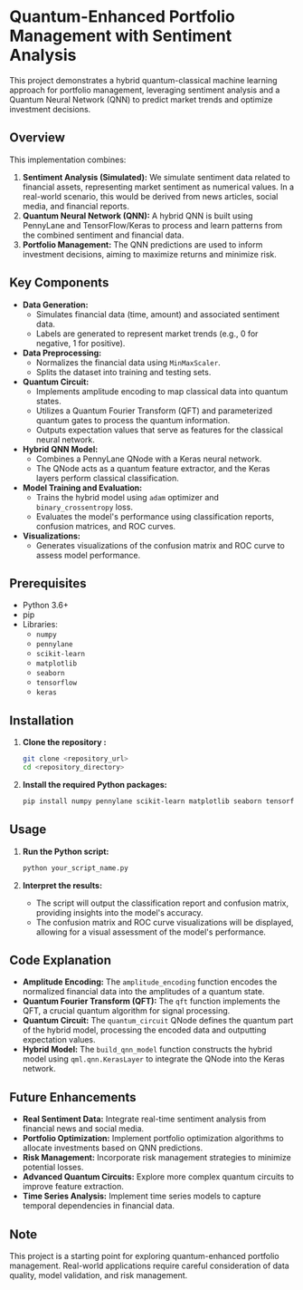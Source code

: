 # Quantum-Enhanced Portfolio Management with Sentiment Analysis

This project demonstrates a hybrid quantum-classical machine learning approach for portfolio management, leveraging sentiment analysis and a Quantum Neural Network (QNN) to predict market trends and optimize investment decisions.

## Overview

This implementation combines:

1.  **Sentiment Analysis (Simulated):** We simulate sentiment data related to financial assets, representing market sentiment as numerical values. In a real-world scenario, this would be derived from news articles, social media, and financial reports.
2.  **Quantum Neural Network (QNN):** A hybrid QNN is built using PennyLane and TensorFlow/Keras to process and learn patterns from the combined sentiment and financial data.
3.  **Portfolio Management:** The QNN predictions are used to inform investment decisions, aiming to maximize returns and minimize risk.

## Key Components

* **Data Generation:**
    * Simulates financial data (time, amount) and associated sentiment data.
    * Labels are generated to represent market trends (e.g., 0 for negative, 1 for positive).
* **Data Preprocessing:**
    * Normalizes the financial data using `MinMaxScaler`.
    * Splits the dataset into training and testing sets.
* **Quantum Circuit:**
    * Implements amplitude encoding to map classical data into quantum states.
    * Utilizes a Quantum Fourier Transform (QFT) and parameterized quantum gates to process the quantum information.
    * Outputs expectation values that serve as features for the classical neural network.
* **Hybrid QNN Model:**
    * Combines a PennyLane QNode with a Keras neural network.
    * The QNode acts as a quantum feature extractor, and the Keras layers perform classical classification.
* **Model Training and Evaluation:**
    * Trains the hybrid model using `adam` optimizer and `binary_crossentropy` loss.
    * Evaluates the model's performance using classification reports, confusion matrices, and ROC curves.
* **Visualizations:**
    * Generates visualizations of the confusion matrix and ROC curve to assess model performance.

## Prerequisites

* Python 3.6+
* pip
* Libraries:
    * `numpy`
    * `pennylane`
    * `scikit-learn`
    * `matplotlib`
    * `seaborn`
    * `tensorflow`
    * `keras`

## Installation

1.  **Clone the repository :**

    ```bash
    git clone <repository_url>
    cd <repository_directory>
    ```

2.  **Install the required Python packages:**

    ```bash
    pip install numpy pennylane scikit-learn matplotlib seaborn tensorflow
    ```

## Usage

1.  **Run the Python script:**

    ```bash
    python your_script_name.py
    ```

2.  **Interpret the results:**
    * The script will output the classification report and confusion matrix, providing insights into the model's accuracy.
    * The confusion matrix and ROC curve visualizations will be displayed, allowing for a visual assessment of the model's performance.

## Code Explanation

* **Amplitude Encoding:** The `amplitude_encoding` function encodes the normalized financial data into the amplitudes of a quantum state.
* **Quantum Fourier Transform (QFT):** The `qft` function implements the QFT, a crucial quantum algorithm for signal processing.
* **Quantum Circuit:** The `quantum_circuit` QNode defines the quantum part of the hybrid model, processing the encoded data and outputting expectation values.
* **Hybrid Model:** The `build_qnn_model` function constructs the hybrid model using `qml.qnn.KerasLayer` to integrate the QNode into the Keras network.

## Future Enhancements

* **Real Sentiment Data:** Integrate real-time sentiment analysis from financial news and social media.
* **Portfolio Optimization:** Implement portfolio optimization algorithms to allocate investments based on QNN predictions.
* **Risk Management:** Incorporate risk management strategies to minimize potential losses.
* **Advanced Quantum Circuits:** Explore more complex quantum circuits to improve feature extraction.
* **Time Series Analysis:** Implement time series models to capture temporal dependencies in financial data.

## Note

This project is a starting point for exploring quantum-enhanced portfolio management. Real-world applications require careful consideration of data quality, model validation, and risk management.

